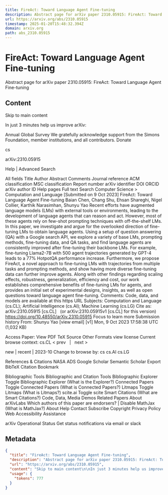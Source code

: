 ```yaml
---
title: FireAct: Toward Language Agent Fine-tuning
description: Abstract page for arXiv paper 2310.05915: FireAct: Toward Language Agent Fine-tuning
url: https://arxiv.org/abs/2310.05915
timestamp: 2025-01-20T15:48:32.394Z
domain: arxiv.org
path: abs_2310.05915
---
```


# FireAct: Toward Language Agent Fine-tuning


Abstract page for arXiv paper 2310.05915: FireAct: Toward Language Agent Fine-tuning


## Content

Skip to main content

In just 3 minutes help us improve arXiv:

Annual Global Survey
We gratefully acknowledge support from the Simons Foundation, member institutions, and all contributors.
Donate
>
cs
>
arXiv:2310.05915

Help | Advanced Search

All fields
Title
Author
Abstract
Comments
Journal reference
ACM classification
MSC classification
Report number
arXiv identifier
DOI
ORCID
arXiv author ID
Help pages
Full text
Search
Computer Science > Computation and Language
[Submitted on 9 Oct 2023]
FireAct: Toward Language Agent Fine-tuning
Baian Chen, Chang Shu, Ehsan Shareghi, Nigel Collier, Karthik Narasimhan, Shunyu Yao
Recent efforts have augmented language models (LMs) with external tools or environments, leading to the development of language agents that can reason and act. However, most of these agents rely on few-shot prompting techniques with off-the-shelf LMs. In this paper, we investigate and argue for the overlooked direction of fine-tuning LMs to obtain language agents. Using a setup of question answering (QA) with a Google search API, we explore a variety of base LMs, prompting methods, fine-tuning data, and QA tasks, and find language agents are consistently improved after fine-tuning their backbone LMs. For example, fine-tuning Llama2-7B with 500 agent trajectories generated by GPT-4 leads to a 77% HotpotQA performance increase. Furthermore, we propose FireAct, a novel approach to fine-tuning LMs with trajectories from multiple tasks and prompting methods, and show having more diverse fine-tuning data can further improve agents. Along with other findings regarding scaling effects, robustness, generalization, efficiency and cost, our work establishes comprehensive benefits of fine-tuning LMs for agents, and provides an initial set of experimental designs, insights, as well as open questions toward language agent fine-tuning.
Comments:	Code, data, and models are available at this https URL
Subjects:	Computation and Language (cs.CL); Artificial Intelligence (cs.AI); Machine Learning (cs.LG)
Cite as:	arXiv:2310.05915 [cs.CL]
 	(or arXiv:2310.05915v1 [cs.CL] for this version)
 	
https://doi.org/10.48550/arXiv.2310.05915
Focus to learn more
Submission history
From: Shunyu Yao [view email]
[v1] Mon, 9 Oct 2023 17:58:38 UTC (1,032 KB)

Access Paper:
View PDF
TeX Source
Other Formats
view license
Current browse context:
cs.CL
< prev   |   next >

new | recent | 2023-10
Change to browse by:
cs
cs.AI
cs.LG

References & Citations
NASA ADS
Google Scholar
Semantic Scholar
Export BibTeX Citation
Bookmark
 
Bibliographic Tools
Bibliographic and Citation Tools
Bibliographic Explorer Toggle
Bibliographic Explorer (What is the Explorer?)
Connected Papers Toggle
Connected Papers (What is Connected Papers?)
Litmaps Toggle
Litmaps (What is Litmaps?)
scite.ai Toggle
scite Smart Citations (What are Smart Citations?)
Code, Data, Media
Demos
Related Papers
About arXivLabs
Which authors of this paper are endorsers? | Disable MathJax (What is MathJax?)
About
Help
Contact
Subscribe
Copyright
Privacy Policy
Web Accessibility Assistance

arXiv Operational Status 
Get status notifications via email or slack

## Metadata

```json
{
  "title": "FireAct: Toward Language Agent Fine-tuning",
  "description": "Abstract page for arXiv paper 2310.05915: FireAct: Toward Language Agent Fine-tuning",
  "url": "https://arxiv.org/abs/2310.05915",
  "content": "Skip to main content\n\nIn just 3 minutes help us improve arXiv:\n\nAnnual Global Survey\nWe gratefully acknowledge support from the Simons Foundation, member institutions, and all contributors.\nDonate\n>\ncs\n>\narXiv:2310.05915\n\nHelp | Advanced Search\n\nAll fields\nTitle\nAuthor\nAbstract\nComments\nJournal reference\nACM classification\nMSC classification\nReport number\narXiv identifier\nDOI\nORCID\narXiv author ID\nHelp pages\nFull text\nSearch\nComputer Science > Computation and Language\n[Submitted on 9 Oct 2023]\nFireAct: Toward Language Agent Fine-tuning\nBaian Chen, Chang Shu, Ehsan Shareghi, Nigel Collier, Karthik Narasimhan, Shunyu Yao\nRecent efforts have augmented language models (LMs) with external tools or environments, leading to the development of language agents that can reason and act. However, most of these agents rely on few-shot prompting techniques with off-the-shelf LMs. In this paper, we investigate and argue for the overlooked direction of fine-tuning LMs to obtain language agents. Using a setup of question answering (QA) with a Google search API, we explore a variety of base LMs, prompting methods, fine-tuning data, and QA tasks, and find language agents are consistently improved after fine-tuning their backbone LMs. For example, fine-tuning Llama2-7B with 500 agent trajectories generated by GPT-4 leads to a 77% HotpotQA performance increase. Furthermore, we propose FireAct, a novel approach to fine-tuning LMs with trajectories from multiple tasks and prompting methods, and show having more diverse fine-tuning data can further improve agents. Along with other findings regarding scaling effects, robustness, generalization, efficiency and cost, our work establishes comprehensive benefits of fine-tuning LMs for agents, and provides an initial set of experimental designs, insights, as well as open questions toward language agent fine-tuning.\nComments:\tCode, data, and models are available at this https URL\nSubjects:\tComputation and Language (cs.CL); Artificial Intelligence (cs.AI); Machine Learning (cs.LG)\nCite as:\tarXiv:2310.05915 [cs.CL]\n \t(or arXiv:2310.05915v1 [cs.CL] for this version)\n \t\nhttps://doi.org/10.48550/arXiv.2310.05915\nFocus to learn more\nSubmission history\nFrom: Shunyu Yao [view email]\n[v1] Mon, 9 Oct 2023 17:58:38 UTC (1,032 KB)\n\nAccess Paper:\nView PDF\nTeX Source\nOther Formats\nview license\nCurrent browse context:\ncs.CL\n< prev   |   next >\n\nnew | recent | 2023-10\nChange to browse by:\ncs\ncs.AI\ncs.LG\n\nReferences & Citations\nNASA ADS\nGoogle Scholar\nSemantic Scholar\nExport BibTeX Citation\nBookmark\n \nBibliographic Tools\nBibliographic and Citation Tools\nBibliographic Explorer Toggle\nBibliographic Explorer (What is the Explorer?)\nConnected Papers Toggle\nConnected Papers (What is Connected Papers?)\nLitmaps Toggle\nLitmaps (What is Litmaps?)\nscite.ai Toggle\nscite Smart Citations (What are Smart Citations?)\nCode, Data, Media\nDemos\nRelated Papers\nAbout arXivLabs\nWhich authors of this paper are endorsers? | Disable MathJax (What is MathJax?)\nAbout\nHelp\nContact\nSubscribe\nCopyright\nPrivacy Policy\nWeb Accessibility Assistance\n\narXiv Operational Status \nGet status notifications via email or slack",
  "usage": {
    "tokens": 777
  }
}
```
